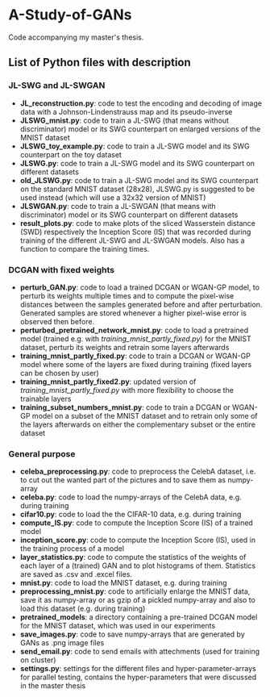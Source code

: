 # A-Study-of-GANs
Code accompanying my master's thesis. 

## List of Python files with description
### JL-SWG and JL-SWGAN
- __JL_reconstruction.py__: code to test the encoding and decoding of image data with a Johnson-Lindenstrauss map and its pseudo-inverse
- __JLSWG_mnist.py__: code to train a JL-SWG (that means without discriminator) model or its SWG counterpart on enlarged versions of the MNIST dataset
- __JLSWG_toy_example.py__: code to train a JL-SWG model and its SWG counterpart on the toy dataset
- __JLSWG.py__: code to train a JL-SWG model and its SWG counterpart on different datasets
- __old_JLSWG.py__: code to train a JL-SWG model and its SWG counterpart on the standard MNIST dataset (28x28), JLSWG.py is suggested to be used instead (which will use a 32x32 version of MNIST)
- __JLSWGAN.py__: code to train a JL-SWGAN (that means with discriminator) model or its SWG counterpart on different datasets
- __result_plots.py__: code to make plots of the sliced Wasserstein distance (SWD) respectively the Inception Score (IS) that was recorded during training of the different JL-SWG and JL-SWGAN models. Also has a function to compare the training times.


### DCGAN with fixed weights
- __perturb_GAN.py__: code to load a trained DCGAN or WGAN-GP model, to perturb its weights multiple times and to compute the pixel-wise distances between the samples generated before and after perturbation. Generated samples are stored whenever a higher pixel-wise error is observed then before.
- __perturbed_pretrained_network_mnist.py__: code to load a pretrained model (trained e.g. with _training_mnist_partly_fixed.py_) for the MNIST dataset, perturb its weights and retrain some layers afterwards
- __training_mnist_partly_fixed.py__: code to train a DCGAN or WGAN-GP model where some of the layers are fixed during training (fixed layers can be chosen by user)
- __training_mnist_partly_fixed2.py__: updated version of _training_mnist_partly_fixed.py_ with more flexibility to choose the trainable layers
- __training_subset_numbers_mnist.py__: code to train a DCGAN or WGAN-GP model on a subset of the MNIST dataset and to retrain only some of the layers afterwards on either the complementary subset or the entire dataset


### General purpose
- __celeba_preprocessing.py__: code to preprocess the CelebA dataset, i.e. to cut out the wanted part of the pictures and to save them as numpy-array
- __celeba.py__: code to load the numpy-arrays of the CelebA data, e.g. during training
- __cifar10.py__: code to load the the CIFAR-10 data, e.g. during training
- __compute_IS.py__: code to compute the Inception Score (IS) of a trained model
- __inception_score.py__: code to compute the Inception Score (IS), used in the training process of a model
- __layer_statistics.py__: code to compute the statistics of the weights of each layer of a (trained) GAN and to plot histograms of them. Statistics are saved as .csv and .excel files.
- __mnist.py__: code to load the MNIST dataset, e.g. during training
- __preprocessing_mnist.py__: code to artificially enlarge the MNIST data, save it as numpy-array or as gzip of a pickled numpy-array and also to load this dataset (e.g. during training)
- __pretrained_models__: a directory containing a pre-trained DCGAN model for the MNIST dataset, which was used in our experiments
- __save_images.py__: code to save numpy-arrays that are generated by GANs as .png image files
- __send_email.py__: code to send emails with attechments (used for training on cluster)
- __settings.py__: settings for the different files and hyper-parameter-arrays for parallel testing, contains the hyper-parameters that were discussed in the master thesis



